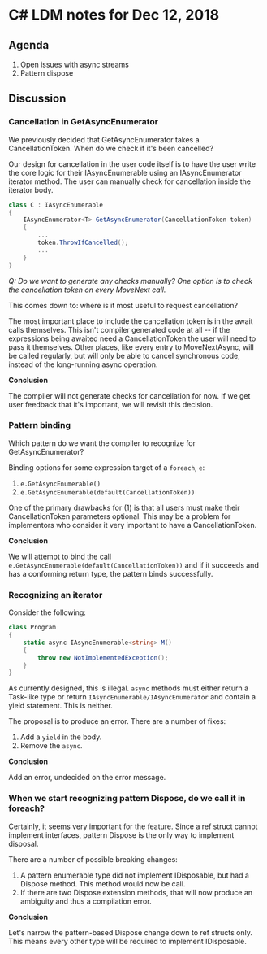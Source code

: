 
# C# LDM notes for Dec 12, 2018

## Agenda

1. Open issues with async streams
2. Pattern dispose

## Discussion

### Cancellation in GetAsyncEnumerator

We previously decided that GetAsyncEnumerator takes a CancellationToken.
When do we check if it's been cancelled?

Our design for cancellation in the user code itself is to have the user
write the core logic for their IAsyncEnumerable using an IAsyncEnumerator
iterator method. The user can manually check for cancellation inside the
iterator body.

```C#
class C : IAsyncEnumerable
{
    IAsyncEnumerator<T> GetAsyncEnumerator(CancellationToken token)
    {
        ...
        token.ThrowIfCancelled();
        ...
    }
}
```

*Q: Do we want to generate any checks manually? One option is to check the
cancellation token on every MoveNext call.*

This comes down to: where is it most useful to request cancellation?

The most important place to include the cancellation token is in the await
calls themselves. This isn't compiler generated code at all -- if the
expressions being awaited need a CancellationToken the user will need to
pass it themselves. Other places, like every entry to MoveNextAsync, will
be called regularly, but will only be able to cancel synchronous code,
instead of the long-running async operation.

**Conclusion**

The compiler will not generate checks for cancellation for now. If we
get user feedback that it's important, we will revisit this decision.

### Pattern binding

Which pattern do we want the compiler to recognize for GetAsyncEnumerator?

Binding options for some expression target of a `foreach`, `e`:

1. `e.GetAsyncEnumerable()`
2. `e.GetAsyncEnumerable(default(CancellationToken))`

One of the primary drawbacks for (1) is that all users must make their
CancellationToken parameters optional. This may be a problem for implementors
who consider it very important to have a CancellationToken.

**Conclusion**

We will attempt to bind the call
`e.GetAsyncEnumerable(default(CancellationToken))` and if it succeeds and has
a conforming return type, the pattern binds successfully.

### Recognizing an iterator

Consider the following:

```C#
class Program
{
    static async IAsyncEnumerable<string> M()
    {
        throw new NotImplementedException();
    }
}
```

As currently designed, this is illegal. `async` methods must either return
a Task-like type or return `IAsyncEnumerable/IAsyncEnumerator` and contain
a yield statement. This is neither.

The proposal is to produce an error. There are a number of fixes:

1. Add a `yield` in the body.
2. Remove the `async`.

**Conclusion**

Add an error, undecided on the error message.

### When we start recognizing pattern Dispose, do we call it in foreach?

Certainly, it seems very important for the feature. Since a ref struct
cannot implement interfaces, pattern Dispose is the only way to implement
disposal.

There are a number of possible breaking changes:

1. A pattern enumerable type did not implement IDisposable, but had a
   Dispose method. This method would now be call.
2. If there are two Dispose extension methods, that will now produce
   an ambiguity and thus a compilation error.

**Conclusion**

Let's narrow the pattern-based Dispose change down to ref structs only.
This means every other type will be required to implement IDisposable.